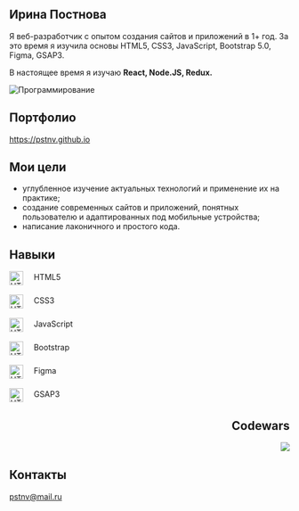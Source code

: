 <section>
  <h1> Ирина Постнова </h1>
  <p>Я веб-разработчик с опытом создания сайтов и приложений в 1+ год. За это время я изучила основы HTML5, CSS3, JavaScript, Bootstrap 5.0, Figma, GSAP3.</p>
  <p>В настоящее время я изучаю <strong> React, Node.JS, Redux. </strong></p>
  <img src="https://modnica.club/uploads/posts/2021-11/thumbs/1635977296_104-modnica-club-p-graficheskii-minimalizm-113.jpg" alt="Программирование">
</section>

<section>
  <div>
    <h2> Портфолио </h2>
    <a href="https://pstnv.github.io"> https://pstnv.github.io </a>
  </div>
  <div>
    <h2> Мои цели </h2>
    <ul>
      <li> углубленное изучение актуальных технологий и применение их на практике; </li>
      <li> создание современных сайтов и приложений, понятных пользователю и адаптированных под мобильные устройства;</li>
      <li> написание лаконичного и простого кода.</li>
    </ul>
  </div>
  <div>
    <h2> Навыки </h2>
    <div><img valign="middle" src="https://pstnv.github.io/icons/techs/icon_html.png" style="margin-right:15px;height:25px;" alt="HTML5"> HTML5 </div>
    <br/>
    <div><img valign="middle" src="https://pstnv.github.io/icons/techs/icon_css.png" style="margin-right:15px;height:25px;" alt="HTML5"> CSS3 </div>
    <br/>
    <div><img valign="middle" src="https://pstnv.github.io/icons/techs/icon_javascript.png" style="margin-right:15px;height:25px;" alt="HTML5"> JavaScript </div>
    <br/>
    <div><img valign="middle" src="https://pstnv.github.io/icons/techs/icon_bootstrap.png" style="margin-right:15px;height:25px;" alt="HTML5"> Bootstrap </div>
    <br/>
    <div><img valign="middle" src="https://pstnv.github.io/icons/techs/icon_figma.png" style="margin-right:15px;height:25px;" alt="HTML5"> Figma </div>
    <br/>
    <div><img valign="middle" src="https://pstnv.github.io/icons/techs/icon_gsap.png" style="margin-right:15px;height:25px;" alt="HTML5"> GSAP3 </div>
  </div>
  <div>
    <h2 align="right"> Codewars </h2>
    <a href="https://www.codewars.com/users/pstnv"> <img  align="right" src="https://www.codewars.com/users/pstnv/badges/large"></a>
  </div>
  <br>
  <div>
    <h2> Контакты </h2>
    <a href="mailto:pstnv@mail.ru"> pstnv@mail.ru </a>
  </div>
</section>

